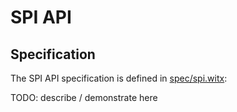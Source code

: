 # SPI API


## Specification

The SPI API specification is defined in [spec/spi.witx](https://github.com/embedded-wasm/spec/blob/main/witx/spi.witx):

TODO: describe / demonstrate here
